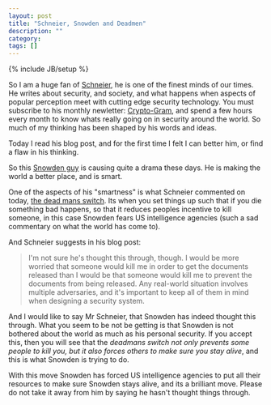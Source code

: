 ```yaml
---
layout: post
title: "Schneier, Snowden and Deadmen"
description: ""
category: 
tags: []
---
```

{% include JB/setup %}

So I am a huge fan of [Schneier](http://www.schneier.com/about.html), he is one
of the finest minds of our times. He writes about security, and society, and
what happens when aspects of popular perception meet with cutting edge security
technology.  You must subscribe to his monthly newletter:
[Crypto-Gram](http://www.schneier.com/crypto-gram.html), and spend a few hours
every month to know whats really going on in security around the world. So much
of my thinking has been shaped by his words and ideas.

Today I read his blog post, and for the first time I felt I can better him, or
find a flaw in his thinking.

So this [Snowden guy](http://en.wikipedia.org/wiki/Edward_Snowden) is causing
quite a drama these days. He is making the world a better place, and is smart.

One of the aspects of his "smartness" is what Schneier commented on today, [the
dead mans switch](
https://www.schneier.com/blog/archives/2013/07/snowdens_dead_m.html ).  Its
when you set things up such that if you die something bad happens, so that it
reduces peoples incentive to kill someone, in this case Snowden fears US
intelligence agencies (such a sad commentary on what the world has come to).

And Schneier suggests in his blog post:

> I'm not sure he's thought this through, though. I would be more worried that
> someone would kill me in order to get the documents released than I would be
> that someone would kill me to prevent the documents from being released. Any
> real-world situation involves multiple adversaries, and it's important to
> keep all of them in mind when designing a security system.

And I would like to say Mr Schneier, that Snowden has indeed thought this
through. What you seem to be not be getting is that Snowden is not bothered
about the world as much as his personal security. If you accept this, then you
will see that the *deadmans switch not only prevents some people to kill you,
but it also forces others to make sure you stay alive*, and this is what
Snowden is trying to do.

With this move Snowden has forced US intelligence agencies to put all their
resources to make sure Snowden stays alive, and its a brilliant move. Please do
not take it away from him by saying he hasn't thought things through.

